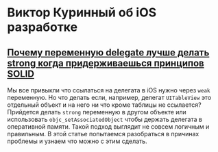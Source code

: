 # Виктор Куринный об iOS разработке

## [Почему переменную delegate лучше делать strong когда придерживаешься принципов SOLID](Articles/strong-delegate.md)

Мы все привыкли что ссылаться на делегата в iOS нужно через `weak` переменную. Но что делать если, например, делегат `UITableView` это отдельный объект и на него ни что кроме таблицы не ссылается? Прийдется делать `strong` переменную в другом объекте или использовать `objc_setAssociatedObject` чтобы держать делегата в оперативной памяти. Такой подход выглядит не совсем логичным и правильным. В этой статье попытаемся разобраться в причинах проблемы и узнаем что можно с этим сделать.
